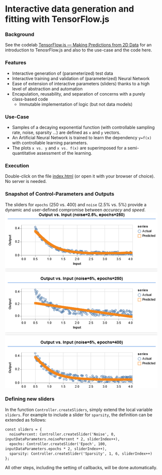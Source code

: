 # Interactive data generation and fitting with TensorFlow.js

### Background
See the codelab [TensorFlow.js — Making Predictions from 2D Data](https://codelabs.developers.google.com/codelabs/tfjs-training-regression) for an introduction to TenosrFlow.js and also to the use-case and the code here.

### Features
- Interactive generation of (parameterized) test data
- Interactive training and validation of (parameterized) Neural Network
- Ease of extension of interactive parameters (sliders) thanks to a high level of abstraction and automation
- Encapulation, reusability, and separation of concerns with a purely class-based code
    - Immutable implementation of logic (but not data models) 

### Use-Case
- Samples of a decaying exponential function (with controllable sampling rate, noise, sparsity ...) are defined as ```x``` and ```y``` vectors.
- An Artificial Neural Network is trained to learn the dependency ```y=f(x)``` with controllable learning parameters.
- The plots ```x vs. y``` and ```x vs. f(x)``` are superimposed for a semi-quantitative assessment of the learning.

### Execution
Double-click on the file [index.html](./src/index.html) (or open it with your browser of choice). No server is needed.

### Snapshot of Control-Parameters and Outputs
The sliders for ```epochs``` (250 vs. 400) and ```noise``` (2.5% vs. 5%) provide a dynamic and user-defined compromise between <i>accuracy</i> and <i>speed</i>.
  ![](./assets/Sliders.png)

### Defining new sliders
In the function ```Controller.createSliders```, simply extend the local variable ```sliders```. For example to include a slider for ```sparsity```, the definition can be extended as follows:
```
const sliders = {
  noisePercent: Controller.createSlider('Noise', 0, inputDataParameters.noisePercent * 2, sliderIndex++),
  epochs: Controller.createSlider('Epoch', 100, inputDataParameters.epochs * 2, sliderIndex++),
  sparsity: Controller.createSlider('Sparsity', 1, 6, sliderIndex++)
};
``` 
All other steps, including the setting of callbacks, will be done automatically.
